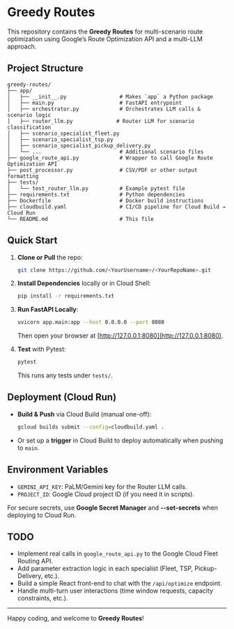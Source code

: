 # Greedy Routes

This repository contains the **Greedy Routes** for multi-scenario route optimization using Google’s Route Optimization API and a multi-LLM approach.

## Project Structure

    greedy-routes/
    ├── app/
    │   ├── __init__.py                 # Makes `app` a Python package
    │   ├── main.py                     # FastAPI entrypoint
    │   ├── orchestrator.py             # Orchestrates LLM calls & scenario logic
    │   ├── router_llm.py              # Router LLM for scenario classification
    │   ├── scenario_specialist_fleet.py
    │   ├── scenario_specialist_tsp.py
    │   ├── scenario_specialist_pickup_delivery.py
    │   └── ...                         # Additional scenario files
    ├── google_route_api.py             # Wrapper to call Google Route Optimization API
    ├── post_processor.py               # CSV/PDF or other output formatting
    ├── tests/
    │   └── test_router_llm.py          # Example pytest file
    ├── requirements.txt                # Python dependencies
    ├── Dockerfile                      # Docker build instructions
    ├── cloudbuild.yaml                 # CI/CD pipeline for Cloud Build → Cloud Run
    └── README.md                       # This file

## Quick Start

1. **Clone or Pull** the repo:
    ```bash
    git clone https://github.com/<YourUsername>/<YourRepoName>.git
    ```
2. **Install Dependencies** locally or in Cloud Shell:
    ```bash
    pip install -r requirements.txt
    ```
3. **Run FastAPI Locally**:
    ```bash
    uvicorn app.main:app --host 0.0.0.0 --port 8080
    ```
    Then open your browser at [http://127.0.0.1:8080](http://127.0.0.1:8080).

4. **Test** with Pytest:
    ```bash
    pytest
    ```
    This runs any tests under `tests/`.

## Deployment (Cloud Run)

- **Build & Push** via Cloud Build (manual one-off):
    ```bash
    gcloud builds submit --config=cloudbuild.yaml .
    ```
- Or set up a **trigger** in Cloud Build to deploy automatically when pushing to `main`.

## Environment Variables

- `GEMINI_API_KEY`: PaLM/Gemini key for the Router LLM calls.  
- `PROJECT_ID`: Google Cloud project ID (if you need it in scripts).  

For secure secrets, use **Google Secret Manager** and **--set-secrets** when deploying to Cloud Run.

## TODO

- Implement real calls in `google_route_api.py` to the Google Cloud Fleet Routing API.
- Add parameter extraction logic in each specialist (Fleet, TSP, Pickup-Delivery, etc.).
- Build a simple React front-end to chat with the `/api/optimize` endpoint.
- Handle multi-turn user interactions (time window requests, capacity constraints, etc.).

---

Happy coding, and welcome to **Greedy Routes**!
